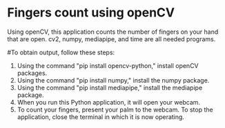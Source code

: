 # Fingers count using openCV
Using openCV, this application counts the number of fingers on your hand that are open.
cv2, numpy, mediapipe, and time are all needed programs.

#To obtain output, follow these steps:

1. Using the command "pip install opencv-python," install openCV packages.
2. Using the command "pip install numpy," install the numpy package.
3. Using the command "pip install mediapipe," install the mediapipe package.
4. When you run this Python application, it will open your webcam.
5. To count your fingers, present your palm to the webcam.
To stop the application, close the terminal in which it is now operating.
